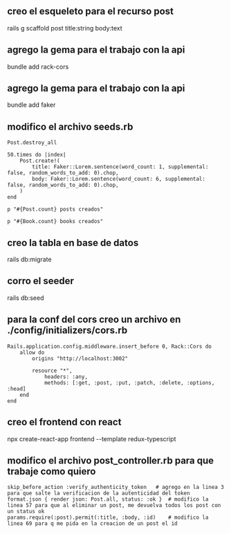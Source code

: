 ## creo el esqueleto para el recurso post
rails g scaffold post title:string body:text

## agrego la gema para el trabajo con la api
bundle add rack-cors

## agrego la gema para el trabajo con la api
bundle add faker

## modifico el archivo seeds.rb
    Post.destroy_all

    50.times do |index|
        Post.create!(
            title: Faker::Lorem.sentence(word_count: 1, supplemental: false, random_words_to_add: 0).chop,
            body: Faker::Lorem.sentence(word_count: 6, supplemental: false, random_words_to_add: 0).chop,
        )
    end

    p "#{Post.count} posts creados"

    p "#{Book.count} books creados"

## creo la tabla en base de datos
rails db:migrate

## corro el seeder
rails db:seed

## para la conf del cors creo un archivo en ./config/initializers/cors.rb
    Rails.application.config.middleware.insert_before 0, Rack::Cors do
        allow do
            origins "http://localhost:3002"

            resource "*",
                headers: :any,
                methods: [:get, :post, :put, :patch, :delete, :options, :head]
        end
    end

## creo el frontend con react
npx create-react-app frontend --template redux-typescript

## modifico el archivo post_controller.rb para que trabaje como quiero
    skip_before_action :verify_authenticity_token   # agrego en la linea 3 para que salte la verificacion de la autenticidad del token
    format.json { render json: Post.all, status: :ok }  # modifico la linea 57 para que al eliminar un post, me devuelva todos los post con un status ok
    params.require(:post).permit(:title, :body, :id)    # modifico la linea 69 para q me pida en la creacion de un post el id